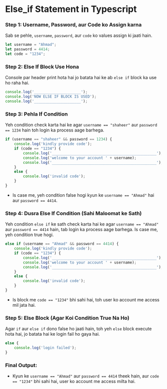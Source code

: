 # Else_if Statement in Typescript

### Step 1: Username, Password, aur Code ko Assign karna
Sab se pehle, `username`, `password`, aur `code` ko values assign ki jaati hain.

```typescript
let username = "Ahmad";
let password = 4414;
let code = "1234";
```

### Step 2: Else If Block Use Hona
Console par header print hota hai jo batata hai ke ab `else if` block ka use ho raha hai.

```typescript
console.log('_____________________');
console.log('NOW ELSE IF BLOCK IS USED');
console.log('_____________________');
```

### Step 3: Pehla If Condition
Yeh condition check karta hai ke agar `username == "shaheer"` aur `password == 1234` hain toh login ka process aage barhega. 

```typescript
if (username == "shaheer" && password == 1234) {
    console.log('kindly provide code');
    if (code == "1234") {
        console.log('_______________________________________________');
        console.log('welcome to your account ' + username);
        console.log('_______________________________________________');
    }
    else {
        console.log('invalid code');
    }
}
```
- Is case me, yeh condition false hogi kyun ke `username == "Ahmad"` hai aur `password == 4414`.

### Step 4: Dusra Else If Condition (Sahi Maloomat ke Sath)
Yeh condition `else if` ke sath check karta hai ke agar `username == "Ahmad"` aur `password == 4414` hain, tab login ka process aage barhega. Is case me, yeh condition true hogi.

```typescript
else if (username == "Ahmad" && password == 4414) { 
    console.log('kindly provide code');
    if (code == "1234") {
        console.log('_______________________________________________');
        console.log('welcome to your account ' + username);
        console.log('_______________________________________________');
    }
    else {
        console.log('invalid code');
    }
}
```
- Is block me `code == "1234"` bhi sahi hai, toh user ko account me access mil jata hai.

### Step 5: Else Block (Agar Koi Condition True Na Ho)
Agar `if` aur `else if` dono false ho jaati hain, toh yeh `else` block execute hota hai, jo batata hai ke login fail ho gaya hai.

```typescript
else {
    console.log('login failed');
}
```

### Final Output:
- Kyun ke `username == "Ahmad"` aur `password == 4414` theek hain, aur `code == "1234"` bhi sahi hai, user ko account me access milta hai.

